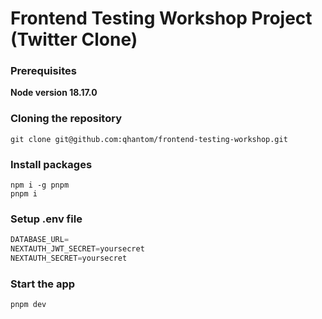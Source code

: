 # Frontend Testing Workshop Project (Twitter Clone)

### Prerequisites

**Node version 18.17.0**

### Cloning the repository

```shell
git clone git@github.com:qhantom/frontend-testing-workshop.git
```

### Install packages

```shell
npm i -g pnpm
pnpm i
```

### Setup .env file


```js
DATABASE_URL=
NEXTAUTH_JWT_SECRET=yoursecret
NEXTAUTH_SECRET=yoursecret
```

### Start the app

```shell
pnpm dev
```